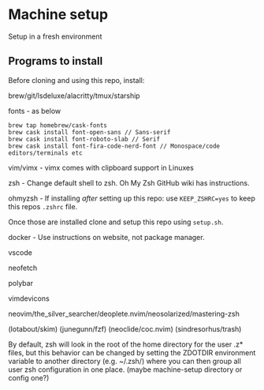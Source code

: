 # Machine setup

Setup in a fresh environment

## Programs to install

Before cloning and using this repo, install:

brew/git/lsdeluxe/alacritty/tmux/starship

fonts - as below

```
brew tap homebrew/cask-fonts
brew cask install font-open-sans // Sans-serif
brew cask install font-roboto-slab // Serif
brew cask install font-fira-code-nerd-font // Monospace/code editors/terminals etc
```

vim/vimx - vimx comes with clipboard support in Linuxes

zsh - Change default shell to zsh. Oh My Zsh GitHub wiki has instructions.

ohmyzsh - If installing *after* setting up this repo: use `KEEP_ZSHRC=yes` to keep this repos `.zshrc` file.

Once those are installed clone and setup this repo using `setup.sh`.

docker - Use instructions on website, not package manager.

vscode

neofetch

polybar

vimdevicons

neovim/the_silver_searcher/deoplete.nvim/neosolarized/mastering-zsh

(lotabout/skim) (junegunn/fzf) (neoclide/coc.nvim) (sindresorhus/trash)

By default, zsh will look in the root of the home directory for the user .z* files, but this behavior can be changed by setting the ZDOTDIR environment variable to another directory (e.g. ~/.zsh/) where you can then group all user zsh configuration in one place.
(maybe machine-setup directory or config one?)
